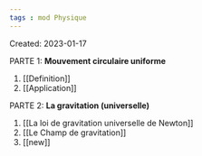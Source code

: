 ```yaml
---
tags : mod Physique
---
```

Created: 2023-01-17

PARTE 1: **Mouvement circulaire uniforme**
1. [[Definition]] 
2. [[Application]] 

PARTE 2: **La gravitation (universelle)**  
1. [[La loi de gravitation universelle de Newton]] 
2. [[Le Champ de gravitation]] 
3. [[new]] 